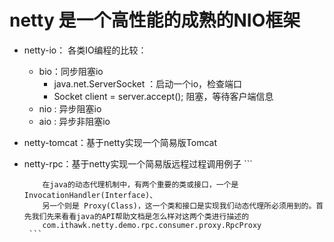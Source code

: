 # netty 是一个高性能的成熟的NIO框架
* netty-io： 各类IO编程的比较：
    * bio：同步阻塞io
        * java.net.ServerSocket ：启动一个io，检查端口 
        * Socket client = server.accept(); 阻塞，等待客户端信息
    * nio : 异步阻塞io
    * aio : 异步非阻塞io
* netty-tomcat：基于netty实现一个简易版Tomcat
* netty-rpc：基于netty实现一个简易版远程过程调用例子
       ```
          
          在java的动态代理机制中，有两个重要的类或接口，一个是 InvocationHandler(Interface)、
          另一个则是 Proxy(Class)，这一个类和接口是实现我们动态代理所必须用到的。首先我们先来看看java的API帮助文档是怎么样对这两个类进行描述的
          com.ithawk.netty.demo.rpc.consumer.proxy.RpcProxy
       ```